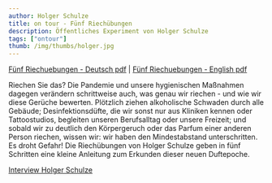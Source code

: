 ```yaml
---
author: Holger Schulze
title: on tour - Fünf Riechübungen
description: Öffentliches Experiment von Holger Schulze
tags: ["ontour"]
thumb: /img/thumbs/holger.jpg
---
```


[Fünf Riechuebungen - Deutsch pdf](/doc/Schulze_de.pdf) |
[Fünf Riechuebungen - English pdf](/doc/Schulze_en.pdf)  

Riechen Sie das? Die Pandemie und unsere hygienischen Maßnahmen dagegen verändern schrittweise auch, was genau wir riechen - und wie wir diese Gerüche bewerten. Plötzlich ziehen alkoholische Schwaden durch alle Gebäude; Desinfektionsdüfte, die wir sonst nur aus Kliniken kennen oder Tattoostudios, begleiten unseren Berufsalltag oder unsere Freizeit; und sobald wir zu deutlich den Körpergeruch oder das Parfum einer anderen Person riechen, wissen wir: wir haben den Mindestabstand unterschritten. Es droht Gefahr! Die Riechübungen von Holger Schulze geben in fünf Schritten eine kleine Anleitung zum Erkunden dieser neuen Duftepoche.

[Interview Holger Schulze](https://aporee.org/blz/BLZHolgerSchulze.mp3)  

